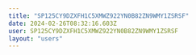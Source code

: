 ```yaml
---
title: "SP125CY9DZXFH1C5XMWZ922YN0B82ZN9WMY1ZSRSF"
date: 2024-02-26T08:32:16.603Z
user: SP125CY9DZXFH1C5XMWZ922YN0B82ZN9WMY1ZSRSF
layout: "users"
---
```

    
